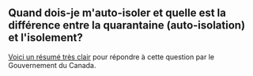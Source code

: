 ## Quand dois-je m'auto-isoler et quelle est la différence entre la quarantaine (auto-isolation) et l'isolement?

[Voici un résumé très clair](https://www.canada.ca/fr/sante-publique/services/publications/maladies-et-affections/auto-surveillance-auto-isolement-isolement-pour-covid-19.html) pour répondre à cette question par le Gouvernement du Canada.
